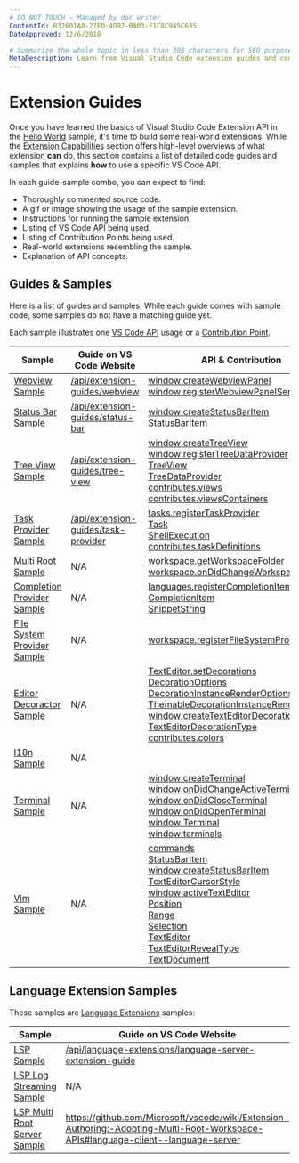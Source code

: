 ```yaml
---
# DO NOT TOUCH — Managed by doc writer
ContentId: B32601A8-27ED-4D97-BA83-F1C8C945C635
DateApproved: 12/6/2018

# Summarize the whole topic in less than 300 characters for SEO purpose
MetaDescription: Learn from Visual Studio Code extension guides and code samples
---
```


# Extension Guides

Once you have learned the basics of Visual Studio Code Extension API in the [Hello World](/api/get-started/your-first-extension) sample, it's time to build some real-world extensions. While the [Extension Capabilities](/api/extension-capabilities/overview) section offers high-level overviews of what extension **can** do, this section contains a list of detailed code guides and samples that explains **how** to use a specific VS Code API.

In each guide-sample combo, you can expect to find:

- Thoroughly commented source code.
- A gif or image showing the usage of the sample extension.
- Instructions for running the sample extension.
- Listing of VS Code API being used.
- Listing of Contribution Points being used.
- Real-world extensions resembling the sample.
- Explanation of API concepts.

## Guides & Samples

Here is a list of guides and samples. While each guide comes with sample code, some samples do not have a matching guide yet.

Each sample illustrates one [VS Code API](/api/references/vscode-api) usage or a [Contribution Point](/api/references/contribution-points).

| Sample | Guide on VS Code Website | API & Contribution |
| ------ | ----- | --- |
| [Webview Sample](webview-sample) | [/api/extension-guides/webview](/api/extension-guides/webview) | [window.createWebviewPanel](/api/references/vscode-api#window.createWebviewPanel)<br>[window.registerWebviewPanelSerializer](/api/references/vscode-api#window.registerWebviewPanelSerializer) |
| [Status Bar Sample](statusbar-sample) | [/api/extension-guides/status-bar](/api/extension-guides/status-bar) | [window.createStatusBarItem](/api/references/vscode-api#window.createStatusBarItem)<br>[StatusBarItem](/api/references/vscode-api#StatusBarItem) |
| [Tree View Sample](tree-view-sample) | [/api/extension-guides/tree-view](/api/extension-guides/tree-view) | [window.createTreeView](/api/references/vscode-api#window.createTreeView)<br>[window.registerTreeDataProvider](/api/references/vscode-api#window.registerTreeDataProvider)<br>[TreeView](/api/references/vscode-api#TreeView)<br>[TreeDataProvider](/api/references/vscode-api#TreeDataProvider)<br>[contributes.views](/api/references/contribution-points#contributes.views)<br>[contributes.viewsContainers](/api/references/contribution-points#contributes.viewsContainers) |
| [Task Provider Sample](task-provider-sample) | [/api/extension-guides/task-provider](/api/extension-guides/task-provider) | [tasks.registerTaskProvider](/api/references/vscode-api#tasks.registerTaskProvider)<br>[Task](/api/references/vscode-api#Task)<br>[ShellExecution](/api/references/vscode-api#ShellExecution)<br>[contributes.taskDefinitions](/api/references/contribution-points#contributes.taskDefinitions) |
| [Multi Root Sample](basic-multi-root-sample) | N/A | [workspace.getWorkspaceFolder](/api/references/vscode-api#workspace.getWorkspaceFolder)<br>[workspace.onDidChangeWorkspaceFolders](/api/references/vscode-api#workspace.onDidChangeWorkspaceFolders) |
| [Completion Provider Sample](completions-sample) | N/A | [languages.registerCompletionItemProvider](/api/references/vscode-api#languages.registerCompletionItemProvider)<br>[CompletionItem](/api/references/vscode-api#CompletionItem)<br>[SnippetString](/api/references/vscode-api#SnippetString) |
| [File System Provider Sample](fsprovider-sample) | N/A | [workspace.registerFileSystemProvider](/api/references/vscode-api#workspace.registerFileSystemProvider) |
| [Editor Decoractor Sample](decorator-sample) | N/A | [TextEditor.setDecorations](/api/references/vscode-api#TextEditor.setDecorations)<br>[DecorationOptions](/api/references/vscode-api#DecorationOptions)<br>[DecorationInstanceRenderOptions](/api/references/vscode-api#DecorationInstanceRenderOptions)<br>[ThemableDecorationInstanceRenderOptions](/api/references/vscode-api#ThemableDecorationInstanceRenderOptions)<br>[window.createTextEditorDecorationType](/api/references/vscode-api#window.createTextEditorDecorationType)<br>[TextEditorDecorationType](/api/references/vscode-api#TextEditorDecorationType)<br>[contributes.colors](/api/references/contribution-points#contributes.colors) |
| [I18n Sample](i18n-sample) | N/A |  |
| [Terminal Sample](terminal-sample) | N/A | [window.createTerminal](/api/references/vscode-api#window.createTerminal)<br>[window.onDidChangeActiveTerminal](/api/references/vscode-api#window.onDidChangeActiveTerminal)<br>[window.onDidCloseTerminal](/api/references/vscode-api#window.onDidCloseTerminal)<br>[window.onDidOpenTerminal](/api/references/vscode-api#window.onDidOpenTerminal)<br>[window.Terminal](/api/references/vscode-api#window.Terminal)<br>[window.terminals](/api/references/vscode-api#window.terminals) |
| [Vim Sample](vim-sample) | N/A | [commands](/api/references/vscode-api#commands)<br>[StatusBarItem](/api/references/vscode-api#StatusBarItem)<br>[window.createStatusBarItem](/api/references/vscode-api#window.createStatusBarItem)<br>[TextEditorCursorStyle](/api/references/vscode-api#TextEditorCursorStyle)<br>[window.activeTextEditor](/api/references/vscode-api#window.activeTextEditor)<br>[Position](/api/references/vscode-api#Position)<br>[Range](/api/references/vscode-api#Range)<br>[Selection](/api/references/vscode-api#Selection)<br>[TextEditor](/api/references/vscode-api#TextEditor)<br>[TextEditorRevealType](/api/references/vscode-api#TextEditorRevealType)<br>[TextDocument](/api/references/vscode-api#TextDocument) |

## Language Extension Samples

These samples are [Language Extensions](/api/language-extensions/overview) samples:

| Sample | Guide on VS Code Website |
| ------ | ----- |
| [LSP Sample](https://github.com/Microsoft/vscode-extension-samples/tree/master/lsp-sample) | [/api/language-extensions/language-server-extension-guide](/api/language-extensions/language-server-extension-guide) |
| [LSP Log Streaming Sample](https://github.com/Microsoft/vscode-extension-samples/tree/master/lsp-log-streaming-sample) | N/A |
| [LSP Multi Root Server Sample](https://github.com/Microsoft/vscode-extension-samples/tree/master/lsp-multi-server-sample) | https://github.com/Microsoft/vscode/wiki/Extension-Authoring:-Adopting-Multi-Root-Workspace-APIs#language-client--language-server |